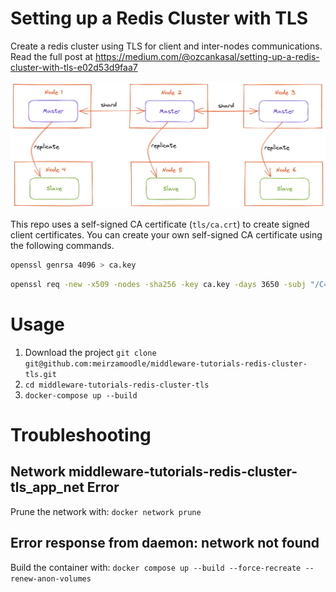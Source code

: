 # Setting up a Redis Cluster with TLS

Create a redis cluster using TLS for client and inter-nodes communications. Read the full post at <https://medium.com/@ozcankasal/setting-up-a-redis-cluster-with-tls-e02d53d9faa7>

![cluster topology](files/redis-cluster-topology.png)

This repo uses a self-signed CA certificate (`tls/ca.crt`) to create signed client certificates. You can create your own self-signed CA certificate using the following commands.

```bash
openssl genrsa 4096 > ca.key
```

```bash
openssl req -new -x509 -nodes -sha256 -key ca.key -days 3650 -subj "/C=TR/CN=example" -out ca.crt
``` 

# Usage

1. Download the project `git clone git@github.com:meirzamoodle/middleware-tutorials-redis-cluster-tls.git`
2. `cd middleware-tutorials-redis-cluster-tls` 
3. `docker-compose up --build`

# Troubleshooting
## Network middleware-tutorials-redis-cluster-tls_app_net  Error
Prune the network with: `docker network prune`

## Error response from daemon: network not found
Build the container with: `docker compose up --build --force-recreate --renew-anon-volumes`




